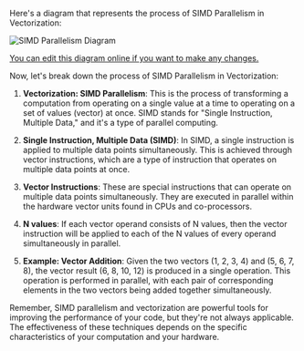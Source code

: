 Here's a diagram that represents the process of SIMD Parallelism in Vectorization:

![SIMD Parallelism Diagram](https://showme.redstarplugin.com/d/SkpAUCPG)

[You can edit this diagram online if you want to make any changes.](https://showme.redstarplugin.com/s/GQUBDzWR)

Now, let's break down the process of SIMD Parallelism in Vectorization:

1. **Vectorization: SIMD Parallelism**: This is the process of transforming a computation from operating on a single value at a time to operating on a set of values (vector) at once. SIMD stands for "Single Instruction, Multiple Data," and it's a type of parallel computing.

2. **Single Instruction, Multiple Data (SIMD)**: In SIMD, a single instruction is applied to multiple data points simultaneously. This is achieved through vector instructions, which are a type of instruction that operates on multiple data points at once.

3. **Vector Instructions**: These are special instructions that can operate on multiple data points simultaneously. They are executed in parallel within the hardware vector units found in CPUs and co-processors.

4. **N values**: If each vector operand consists of N values, then the vector instruction will be applied to each of the N values of every operand simultaneously in parallel.

5. **Example: Vector Addition**: Given the two vectors (1, 2, 3, 4) and (5, 6, 7, 8), the vector result (6, 8, 10, 12) is produced in a single operation. This operation is performed in parallel, with each pair of corresponding elements in the two vectors being added together simultaneously.

Remember, SIMD parallelism and vectorization are powerful tools for improving the performance of your code, but they're not always applicable. The effectiveness of these techniques depends on the specific characteristics of your computation and your hardware.
